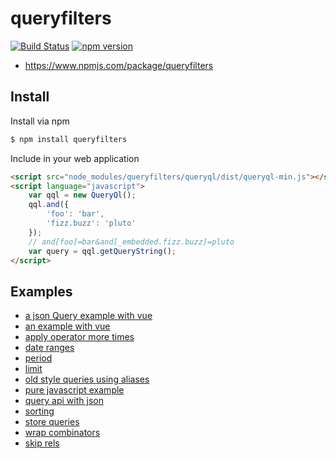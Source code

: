queryfilters
============

[![Build Status](https://travis-ci.org/sensorario/queryfilters.svg?branch=master)](https://travis-ci.org/sensorario/queryfilters) [![npm version](https://badge.fury.io/js/queryfilters.svg)](https://badge.fury.io/js/queryfilters)

 * https://www.npmjs.com/package/queryfilters

Install
-------

Install via npm

```bash
$ npm install queryfilters
```

Include in your web application

```html
<script src="node_modules/queryfilters/queryql/dist/queryql-min.js"></script>
<script language="javascript">
    var qql = new QueryQl();
    qql.and({
        'foo': 'bar',
        'fizz.buzz': 'pluto'
    });
    // and[foo]=bar&and[_embedded.fizz.buzz]=pluto
    var query = qql.getQueryString();
</script>
```

Examples
--------

 * [a json Query example with vue](doc/examples/vue-with-json.md)
 * [an example with vue](doc/examples/vue.md)
 * [apply operator more times](doc/examples/operators.md)
 * [date ranges](doc/examples/dates.md)
 * [period](doc/examples/period.md)
 * [limit](doc/examples/limit.md)
 * [old style queries using aliases](doc/examples/aliases.md)
 * [pure javascript example](doc/examples/javascript.md)
 * [query api with json](doc/examples/json.md)
 * [sorting](doc/examples/sorting.md)
 * [store queries](doc/examples/store.md)
 * [wrap combinators](doc/examples/combinators.md)
 * [skip rels](doc/examples/skiprel.md)
